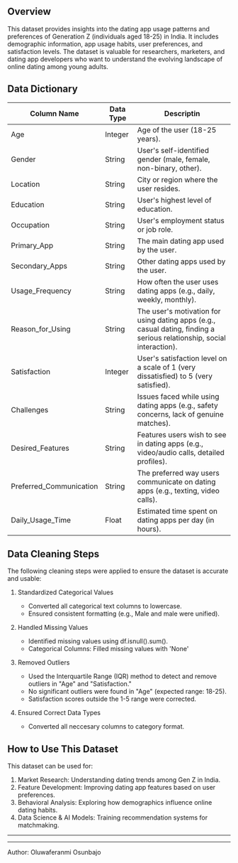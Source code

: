 Overview
-----------
This dataset provides insights into the dating app usage patterns and preferences of Generation Z (individuals aged 18-25) in India. It includes demographic information, app usage habits, user preferences, and satisfaction levels. The dataset is valuable for researchers, marketers, and dating app developers who want to understand the evolving landscape of online dating among young adults.

Data Dictionary
-----------------
|Column Name      |     Data Type      |     Descriptin |
|-----------------|--------------------|----------------|
|Age              |       Integer      |Age of the user (18-25 years).|
|Gender           |       String       |User's self-identified gender (male, female, non-binary, other).|
|Location         |      String        |City or region where the user resides.|
|Education        |     String         |User's highest level of education.|
|Occupation       |     String         |User's employment status or job role.|
|Primary_App      |     String         |The main dating app used by the user.|
|Secondary_Apps   |    String          |Other dating apps used by the user.|
|Usage_Frequency  |     String         |How often the user uses dating apps (e.g., daily, weekly, monthly).|
|Reason_for_Using |      String        |The user's motivation for using dating apps (e.g., casual dating, finding a serious relationship, social interaction).|
|Satisfaction     |   Integer          |User's satisfaction level on a scale of 1 (very dissatisfied) to 5 (very satisfied).|
|Challenges       |String              |Issues faced while using dating apps (e.g., safety concerns, lack of genuine matches).|
|Desired_Features |String              |Features users wish to see in dating apps (e.g., video/audio calls, detailed profiles).|
|Preferred_Communication |String       |The preferred way users communicate on dating apps (e.g., texting, video calls).|
|Daily_Usage_Time | Float              |Estimated time spent on dating apps per day (in hours).|


Data Cleaning Steps
----------------------------------
The following cleaning steps were applied to ensure the dataset is accurate and usable:
1) Standardized Categorical Values
    * Converted all categorical text columns to lowercase.
    * Ensured consistent formatting (e.g., Male and male were unified).
    
2) Handled Missing Values
    * Identified missing values using df.isnull().sum().
    * Categorical Columns: Filled missing values with 'None' 

3) Removed Outliers
    * Used the Interquartile Range (IQR) method to detect and remove outliers in "Age" and "Satisfaction."
    * No significant outliers were found in "Age" (expected range: 18-25).
    * Satisfaction scores outside the 1-5 range were corrected.

4) Ensured Correct Data Types
    * Converted all neccesary columns to category format.
  

How to Use This Dataset
---------------------------------
This dataset can be used for:
1) Market Research: Understanding dating trends among Gen Z in India.
2) Feature Development: Improving dating app features based on user preferences.
3) Behavioral Analysis: Exploring how demographics influence online dating habits.
4) Data Science & AI Models: Training recommendation systems for matchmaking.

----------------------------------------
----------------------------------------
Author: Oluwaferanmi Osunbajo
